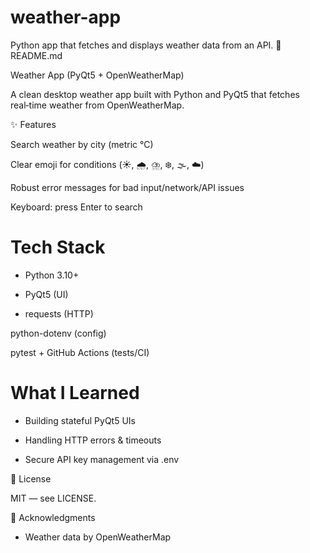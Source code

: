 # weather-app
Python app that fetches and displays weather data from an API.
📄 README.md

Weather App (PyQt5 + OpenWeatherMap)

A clean desktop weather app built with Python and PyQt5 that fetches real‑time weather from OpenWeatherMap. 

✨ Features

Search weather by city (metric °C)

Clear emoji for conditions (☀️, 🌧️, ⛈️, ❄️, 🌫️, ☁️)

Robust error messages for bad input/network/API issues

Keyboard: press Enter to search

# Tech Stack

- Python 3.10+

- PyQt5 (UI)

- requests (HTTP)

python-dotenv (config)

pytest + GitHub Actions (tests/CI)






#  What I Learned

- Building stateful PyQt5 UIs

- Handling HTTP errors & timeouts

- Secure API key management via .env


🪪 License

MIT — see LICENSE.

🤝 Acknowledgments

- Weather data by OpenWeatherMap










